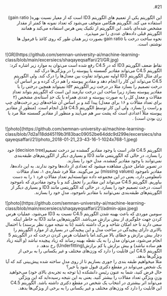 <div dir="rtl">
#21. 
<br/> 
<br/> 
این الگوریتم یکی از تعمیم های الگوریتم ID3 است که از معیار نسبت بهره( gain ratio) استفاده می­ کند. الگوریتم هنگامی متوقف می‌شود که تعداد نمونه ها کمتر از مقدار مشخص شده‌ای باشد. این الگوریتم از تکنیک پس هرس استفاده می‌کند و همانند الگوریتم قبلی داده‌های عددی را نیز می­پذیرد.
<br/>
 نحوه ساخت درخت با  gain ratio بصورت زیر همان طور که روی کاغذ با فرمول ها نوشتم، است.
</div>
<br/>
![GR](https://github.com/semnan-university-ai/machine-learning-class/blob/main/excersiecs/shaqayeqsaffari/21/GR.jpg)

 
<br/>
<div dir="rtl">
 نقاطِ ضعف الگوریتم ID3  که در C4.5  رفع شده است می‌توان به موارد زیر اشاره کرد:
<br/>
الگوریتم C4.5    می‌تواند مقادیر گسسته یا پیوسته را در ویژگی‌ها درک کند
<br/>
برای مثال  الگوریتمِ ID3 اولیه نمی‌تواند تفاوت بین معدل‌ها را درک کند. ولی الگوریتمِ C4.5 می‌تواند این کار را انجام دهد و مقادیرِ پیوسته را هم درک کرده و بر اساس آن درخت تصمیم را بسازد مثلا در درخت زیر الگوریتم id۳ نمیتواند همچین درختی را با مقادیر پیوسته بسازد زیرا ساخت این درخت نبازمند این است که الگوریتم بتواند تعدادِ مقالات و معدلِ کل را به صورت پیوسته و عددی همراه با یک حدِ آستانه‌ی مشخص (۲ برای تعداد مقالات و ۱۶ برای معدل) پیدا کند و بر اساس آن شاخه‌های زیر درخت‌های چپ و راست را بسازد. ولی این کار توسطِ الگوریتم C4.5 قابل انجام است. (منظور از مقادیر پیوسته مثلاً اعدادی است که پشت سرِ هم می‌آیند و منظور از مقادیر گسسته مثلاً مرد یا زن بودن است) . 
<br/>
 </div>
<br/>
![photo](https://github.com/semnan-university-ai/machine-learning-class/blob/7d2a118dd45119b3f83bac09052be64ddc9d299e/excersiecs/shaqayeqsaffari/21/photo_2018-01-21_23-43-16-1-1024x768-1.jpeg)
<br/>
<div dir="rtl">
<br/>
الگوریتم C4.5   قادر است با وجود مقادیر گمشده نیز درخت تصمیم(decision tree) خود را بسازد، در حالی که الگوریتمی مانند ID3 و بسیاری دیگر از الگوریتم‌های طبقه‌بندی نمی‌توانند با وجود مقادیر گمشده، مدلِ خود را بسازند.
<br/>
در تصویر شامل جدول مشاهده میشود که تعدادی از داده‌ها وجود ندارند. به این داده‌ها، مقادیرِ ناموجود (missing values) نیز می‌گویند. مثلاً فرد شماره‌ی ۱، تعدادِ مقالات نامعلومی دارد، یعنی در این مجموعه داده نتوانسته‌ایم تعدادِ مقالاتِ فرد ۱ را به دست بیاوریم. الگوریتم C4.5 می‌تواند این مقادیر را تحمل کند و با وجود مقادیری که ناموجود است، درخت تصمیم خود را بسازد. در حالی که الگوریتمی مانند ID3 و بسیاری دیگر از الگوریتم‌های طبقه‌بندی نمی‌توانند با مقادیر ناموجود، مدلِ خود را بسازند.
 <br/>
 </div>
   <br/>
![photo](https://github.com/semnan-university-ai/machine-learning-class/blob/main/excersiecs/shaqayeqsaffari/21/admin-ajax.jpeg)
<br/>
<div dir="rtl">
سومین موردی که باعث بهینه شدن الگوریتم  C4.5  نسبت به ID3  می‌شود، عملیاتِ هرس کردن جهت جلوگیری از بیش برازش می‌باشد. الگوریتم‌هایی مانند ID3  به خاطر اینکه سعی دارند تا حد امکان شاخه و برگ داشته باشند (تا به نتیجه مورد نظر برسند) با احتمال بالاتری دارای پیچیدگی در ساخت مدل و این پیچیدگی در بسیاری از موارد الگوریتم را دچار بیش برازش و خطای بالا می‌کند.اما باعملیات هرس کردن درخت که در الگوریتم 5  انجام می‌شود، می‌توان مدل را به یک نقطه بهینه رساند که زیاد پیچیده نباشد (و البته زیاد هم ساده نباشد) و  بیش برازش یا کم برازش(Underfitting) رخ ندهد.
د<br/>
الگوریتم C4.5 این قابلیت را دارد که وزن‌های مختلف و غیر یکسانی را به برخی از ویژگی‌ها بدهد.
<br/>
مثلا میخواهیم طبقه بندی را جوری بسازیم تا از روی مدلِ ساخته شده پیش‌بینی کند که آیا یک شخص می‌تواند در مقطع دکتری قبول شود یا خیر؟
<br/>
حال فرض کنید، شما به عنون رئیسِ دانشکده (با توجه به تجربه‌ی بالای خود) می‌خواهید وزنِ ویژگیِ تعداد مقالات را بیشتر کنید. یعنی به این نتیجه رسیده‌اید که این ویژگی می‌تواند اثر بیشتری در انتخاب یک شخص در مقطع دکتری داشته باشد. الگوریتم C4.5 این قابلیت را دارد که وزن‌های مختلف و غیر یکسانی را به برخی از ویژگی‌ها بدهد. 
<br/> 
<br/> 

<br/>

</div>
